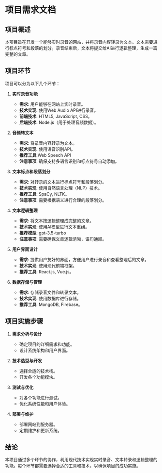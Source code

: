 # 项目需求文档

## 项目概述

本项目旨在开发一个能够实时录音的网站，并将录音内容转录为文本。文本需要进行标点符号和段落的划分。录音结束后，文本将提交给AI进行逻辑整理，生成一篇完整的文章。

## 项目环节

项目可以分为以下几个环节：

1. **实时录音功能**
   - **需求**: 用户能够在网站上实时录音。
   - **技术实现**: 使用Web Audio API进行录音。
   - **前端技术**: HTML5, JavaScript, CSS。
   - **后端技术**: Node.js（用于处理音频数据）。

2. **音频转文本**
   - **需求**: 将录音内容转录为文本。
   - **技术实现**: 使用语音识别API。
   - **推荐工具**:Web Speech API
   - **注意事项**: 确保支持多语言识别和标点符号自动添加。

3. **文本标点和段落划分**
   - **需求**: 对转录的文本进行标点符号和段落划分。
   - **技术实现**: 使用自然语言处理（NLP）技术。
   - **推荐工具**: SpaCy, NLTK。
   - **注意事项**: 需要根据语义进行合理的段落划分。

4. **文本逻辑整理**
   - **需求**: 将文本按逻辑整理成完整的文章。
   - **技术实现**: 使用AI模型进行文本重组。
   - **推荐模型**: gpt-3.5-turbo
   - **注意事项**: 需要确保文章逻辑清晰，语句通顺。

5. **用户界面设计**
   - **需求**: 提供用户友好的界面，方便用户进行录音和查看整理后的文章。
   - **技术实现**: 使用现代前端框架。
   - **推荐工具**: React.js, Vue.js。

6. **数据存储与管理**
   - **需求**: 存储录音文件和转录文本。
   - **技术实现**: 使用数据库进行存储。
   - **推荐工具**: MongoDB, Firebase。

## 项目实施步骤

1. **需求分析与设计**
   - 确定项目的详细需求和功能。
   - 设计系统架构和用户界面。

2. **技术选型与开发**
   - 选择合适的技术栈。
   - 开发各个功能模块。

3. **测试与优化**
   - 对各个功能进行测试。
   - 优化系统性能和用户体验。

4. **部署与维护**
   - 部署网站到服务器。
   - 定期维护和更新系统。

## 结论

本项目通过多个环节的协作，利用现代技术实现实时录音、文本转录和逻辑整理的功能。每个环节都需要选择合适的工具和技术，以确保项目的成功实施。
